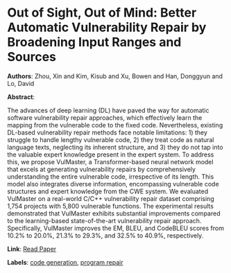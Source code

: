 # Out of Sight, Out of Mind: Better Automatic Vulnerability Repair by Broadening Input Ranges and Sources

**Authors**: Zhou, Xin and Kim, Kisub and Xu, Bowen and Han, Donggyun and Lo, David

**Abstract**:

The advances of deep learning (DL) have paved the way for automatic software vulnerability repair approaches, which effectively learn the mapping from the vulnerable code to the fixed code. Nevertheless, existing DL-based vulnerability repair methods face notable limitations: 1) they struggle to handle lengthy vulnerable code, 2) they treat code as natural language texts, neglecting its inherent structure, and 3) they do not tap into the valuable expert knowledge present in the expert system. To address this, we propose VulMaster, a Transformer-based neural network model that excels at generating vulnerability repairs by comprehensively understanding the entire vulnerable code, irrespective of its length. This model also integrates diverse information, encompassing vulnerable code structures and expert knowledge from the CWE system. We evaluated VulMaster on a real-world C/C++ vulnerability repair dataset comprising 1,754 projects with 5,800 vulnerable functions. The experimental results demonstrated that VulMaster exhibits substantial improvements compared to the learning-based state-of-the-art vulnerability repair approach. Specifically, VulMaster improves the EM, BLEU, and CodeBLEU scores from 10.2\% to 20.0\%, 21.3\% to 29.3\%, and 32.5\% to 40.9\%, respectively.

**Link**: [Read Paper](https://doi.org/10.1145/3597503.3639222)

**Labels**: [code generation](../../labels/code_generation.md), [program repair](../../labels/program_repair.md)
